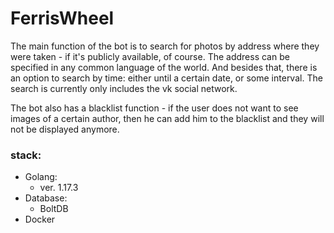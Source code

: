 # FerrisWheel

The main function of the bot is to search for photos by address where they were taken - if it's publicly available, of course. 
The address can be specified in any common language of the world. And besides that, there is an option to search by time: either until a certain date, or some interval.
The search is currently only includes the vk social network.

The bot also has a blacklist function - if the user does not want to see images of a certain author, then he can add him to the blacklist and they will not be displayed anymore.


### stack:
+ Golang:
    + ver. 1.17.3
+ Database:
    + BoltDB
+ Docker
